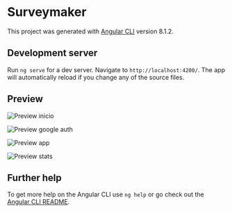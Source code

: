 # Surveymaker

This project was generated with [Angular CLI](https://github.com/angular/angular-cli) version 8.1.2.

## Development server

Run `ng serve` for a dev server. Navigate to `http://localhost:4200/`. The app will automatically reload if you change any of the source files.

## Preview

![Preview inicio](https://github.com/JGCdev/Survey-Maker/blob/master/src/assets/img/readme/home.jpg)

![Preview google auth](https://github.com/JGCdev/Java-MVC-Print-Budgets/blob/master/src/imagenes/readme/gestion-menu.png)

![Preview app](https://github.com/JGCdev/Java-MVC-Print-Budgets/blob/master/src/imagenes/readme/gestion-menu.png)

![Preview stats](https://github.com/JGCdev/Java-MVC-Print-Budgets/blob/master/src/imagenes/readme/gestion-menu.png)

## Further help

To get more help on the Angular CLI use `ng help` or go check out the [Angular CLI README](https://github.com/angular/angular-cli/blob/master/README.md).
